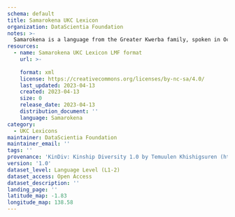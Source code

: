 ```yaml
---
schema: default
title: Samarokena UKC Lexicon
organization: DataScientia Foundation
notes: >-
  Samarokena is a language from the Greater Kwerba family, spoken in Oceania. The UKC Lexicon of Samarokena is represented as a lexico-semantic network. It consists of words, word senses, synsets, as well as sense-level and synset-level relationships.
resources:
  - name: Samarokena UKC Lexicon LMF format
    url: >-
      
    format: xml
    license: https://creativecommons.org/licenses/by-nc-sa/4.0/
    last_updated: 2023-04-13
    created: 2023-04-13
    size: 0
    release_date: 2023-04-13
    distribution_document: ''
    language: Samarokena
category:
  - UKC Lexicons
maintainer: DataScientia Foundation
maintainer_email: ''
tags: ''
provenance: 'KinDiv: Kinship Diversity 1.0 by Temuulen Khishigsuren (http://ukc.disi.unitn.it/index.php/kinship/); Princeton WordNet 2.1 by Princeton University (https://wordnet.princeton.edu)'
version: '1.0'
dataset_level: Language Level (L1-2)
dataset_access: Open Access
dataset_description: ''
landing_page: ''
latitude_map: -1.83
longitude_map: 138.58
---
```

